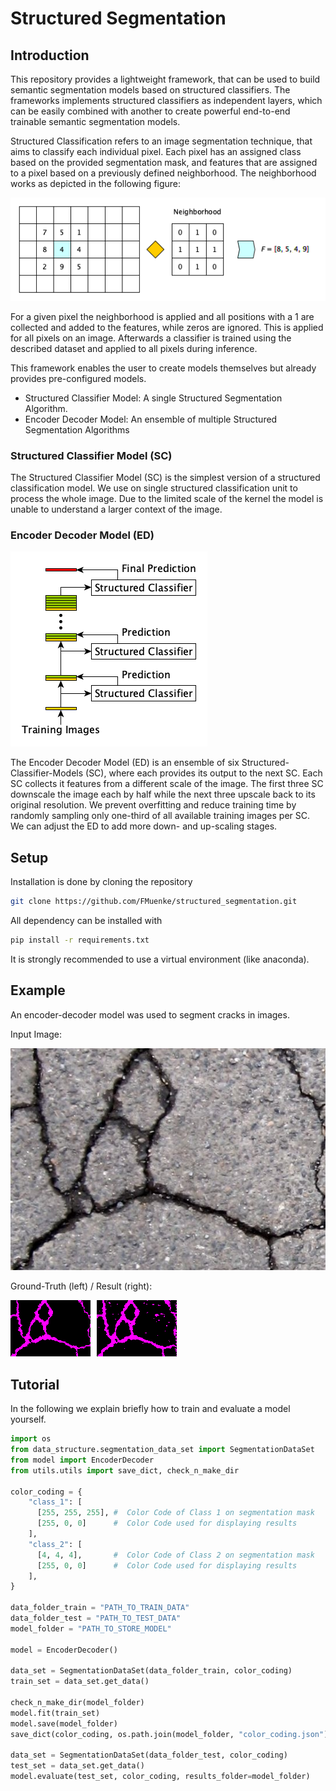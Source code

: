 # Structured Segmentation
## Introduction

This repository provides a lightweight framework, 
that can be used to build semantic segmentation models based on structured classifiers.
The frameworks implements structured classifiers as independent layers, which can be easily combined with another to 
create powerful end-to-end trainable semantic segmentation models.

Structured Classification refers to an image segmentation technique, that aims to classify each individual pixel.
Each pixel has an assigned class based on the provided segmentation mask, and features that are assigned to a pixel
based on a previously defined neighborhood. The neighborhood works as depicted in the following figure:

![Structured Classification](examples/kernel.png)

For a given pixel the neighborhood is applied and all positions with a 1 are collected and added to the features,
while zeros are ignored. This is applied for all pixels on an image. Afterwards a classifier is trained using the 
described dataset and applied to all pixels during inference.

This framework enables the user to create models themselves but already provides pre-configured models.
- Structured Classifier Model: A single Structured Segmentation Algorithm.
- Encoder Decoder Model: An ensemble of multiple Structured Segmentation Algorithms


### Structured Classifier Model (SC)
The Structured Classifier Model (SC) is the simplest version of a structured classification model. We use on single
structured classification unit to process the whole image. Due to the limited scale of the kernel the model is unable
to understand a larger context of the image.


### Encoder Decoder Model (ED)
![The Decoder Encoder Model](examples/structured_classifier.png)

The Encoder Decoder Model (ED) is an ensemble of six Structured-Classifier-Models (SC), where each provides its output 
to the next SC. Each SC collects it features from a different scale of the image. The first three SC downscale
the image each by half while the next three upscale back to its original resolution. We prevent overfitting 
and reduce training time by randomly sampling only one-third of all available training images per SC.
We can adjust the ED to add more down- and up-scaling stages.

## Setup
Installation is done by cloning the repository
```bash
git clone https://github.com/FMuenke/structured_segmentation.git
```
All dependency can be installed with
````bash
pip install -r requirements.txt
````
It is strongly recommended to use a virtual environment (like anaconda).

## Example

An encoder-decoder model was used to segment cracks in images.

Input Image:

![Input Image of the EncoderDecoder Model](examples/example_0_image.jpg)

Ground-Truth (left) / Result (right):

![](examples/example_0_result.png)

## Tutorial
In the following we explain briefly how to train and evaluate a model yourself.
````python
import os
from data_structure.segmentation_data_set import SegmentationDataSet
from model import EncoderDecoder
from utils.utils import save_dict, check_n_make_dir

color_coding = {
    "class_1": [
      [255, 255, 255], #  Color Code of Class 1 on segmentation mask
      [255, 0, 0]      #  Color Code used for displaying results
    ],
    "class_2": [
      [4, 4, 4],       #  Color Code of Class 2 on segmentation mask
      [255, 0, 0]      #  Color Code used for displaying results
    ],
}

data_folder_train = "PATH_TO_TRAIN_DATA"
data_folder_test = "PATH_TO_TEST_DATA"
model_folder = "PATH_TO_STORE_MODEL"

model = EncoderDecoder()

data_set = SegmentationDataSet(data_folder_train, color_coding)
train_set = data_set.get_data()

check_n_make_dir(model_folder)
model.fit(train_set)
model.save(model_folder)
save_dict(color_coding, os.path.join(model_folder, "color_coding.json"))

data_set = SegmentationDataSet(data_folder_test, color_coding)
test_set = data_set.get_data()
model.evaluate(test_set, color_coding, results_folder=model_folder)

````

